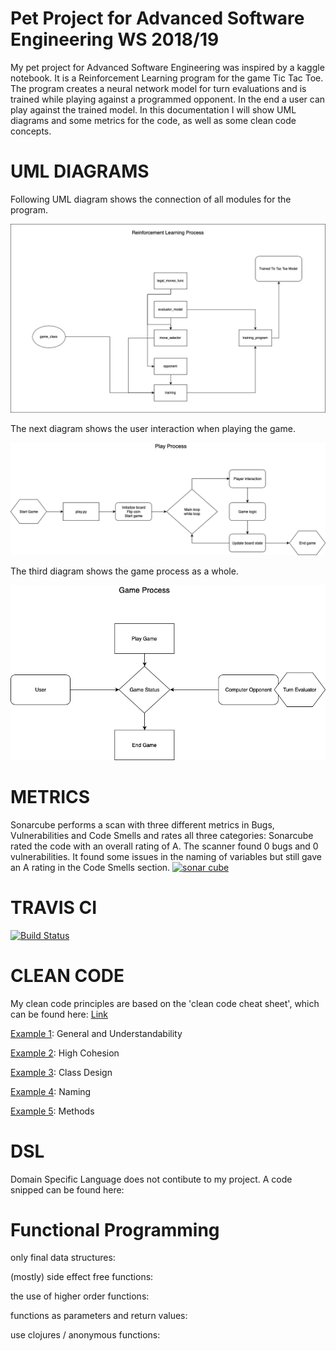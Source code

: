 # Pet Project for Advanced Software Engineering WS 2018/19

My pet project for Advanced Software Engineering was inspired by a kaggle notebook. It is a Reinforcement Learning program for the game Tic Tac Toe. The program creates a neural network model for turn evaluations and is trained while playing against a programmed opponent. In the end a user can play against the trained model. In this documentation I will show UML diagrams and some metrics for the code, as well as some clean code concepts.

# UML DIAGRAMS

Following UML diagram shows the connection of all modules for the program.

![image](images/UML1.png)

The next diagram shows the user interaction when playing the game.

![image](images/UML2.png)

The third diagram shows the game process as a whole.

![image](images/UML3.png)

# METRICS

Sonarcube performs a scan with three different metrics in Bugs, Vulnerabilities and Code Smells and rates all three categories:
Sonarcube rated the code with an overall rating of A. The scanner found 0 bugs and 0 vulnerabilities. It found some issues in the naming of variables but still gave an A rating in the Code Smells section.
[![sonar cube]( https://sonarcloud.io/api/project_badges/measure?project=Sonar_PetProject&metric=alert_status)](https://sonarcloud.io/dashboard?id=agademic_pet_project_tic)

# TRAVIS CI

[![Build Status](https://travis-ci.org/agademic/pet_project_tic.svg?branch=master)](https://travis-ci.org/agademic/pet_project_tic)

# CLEAN CODE

My clean code principles are based on the 'clean code cheat sheet', which can be found here: [Link](https://www.planetgeek.ch/wp-content/uploads/2013/06/Clean-Code-V2.2.pdf)

[Example 1](https://github.com/agademic/pet_project_tic/blob/master/evaluator_model.py#L15): General and Understandability

[Example 2](https://github.com/agademic/pet_project_tic/blob/master/play.py#L20): High Cohesion

[Example 3](https://github.com/agademic/pet_project_tic/blob/master/game_class.py#L12): Class Design

[Example 4](https://github.com/agademic/pet_project_tic/blob/master/opponent.py#L14): Naming

[Example 5](https://github.com/agademic/pet_project_tic/blob/master/opponent.py#L316): Methods

# DSL

Domain Specific Language does not contibute to my project. A code snipped can be found here: 

# Functional Programming

only final data structures:

(mostly) side effect free functions:

the use of higher order functions:

functions as parameters and return values:

use clojures / anonymous functions:
